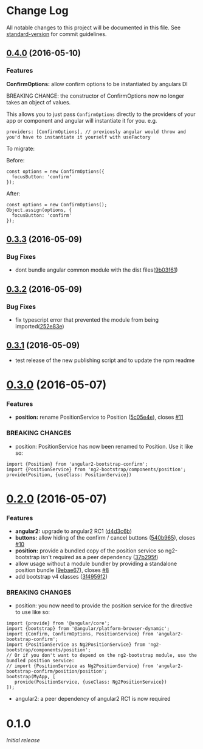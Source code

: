 # Change Log

All notable changes to this project will be documented in this file. See [standard-version](https://github.com/conventional-changelog/standard-version) for commit guidelines.

<a name="0.4.0"></a>
## [0.4.0](https://github.com/mattlewis92/angular2-bootstrap-confirm/compare/v0.3.3...v0.4.0) (2016-05-10)

### Features

**ConfirmOptions:** allow confirm options to be instantiated by angulars DI
    
BREAKING CHANGE: the constructor of ConfirmOptions now no longer takes an object of values.

This allows you to just pass `ConfirmOptions` directly to the providers of your app or component and angular will instantiate it for you. e.g.

```
providers: [ConfirmOptions], // previously angular would throw and you'd have to instantiate it yourself with useFactory
```

To migrate:

Before:
```
const options = new ConfirmOptions({
  focusButton: 'confirm'
});
```

After:
```
const options = new ConfirmOptions();
Object.assign(options, {
  focusButton: 'confirm'
});
```


<a name="0.3.3"></a>
## [0.3.3](https://github.com/mattlewis92/angular2-bootstrap-confirm/compare/v0.3.2...v0.3.3) (2016-05-09)


### Bug Fixes

* dont bundle angular common module with the dist files([9b03f61](https://github.com/mattlewis92/angular2-bootstrap-confirm/commit/9b03f61))



<a name="0.3.2"></a>
## [0.3.2](https://github.com/mattlewis92/angular2-bootstrap-confirm/compare/v0.3.1...v0.3.2) (2016-05-09)


### Bug Fixes

* fix typescript error that prevented the module from being imported([252e83e](https://github.com/mattlewis92/angular2-bootstrap-confirm/commit/252e83e))



<a name="0.3.1"></a>
## [0.3.1](https://github.com/mattlewis92/angular2-bootstrap-confirm/compare/0.3.0...v0.3.1) (2016-05-09)
* test release of the new publishing script and to update the npm readme


<a name="0.3.0"></a>
# [0.3.0](https://github.com/mattlewis92/angular2-bootstrap-confirm/compare/0.2.0...v0.3.0) (2016-05-07)


### Features

* **position:** rename PositionService to Position ([5c05e4e](https://github.com/mattlewis92/angular2-bootstrap-confirm/commit/5c05e4e)), closes [#11](https://github.com/mattlewis92/angular2-bootstrap-confirm/issues/11)


### BREAKING CHANGES

* position: PositionService has now been renamed to Position. Use it like so:
```
import {Position} from 'angular2-bootstrap-confirm';
import {PositionService} from 'ng2-bootstrap/components/position';
provide(Position, {useClass: PositionService})
```



<a name="0.2.0"></a>
# [0.2.0](https://github.com/mattlewis92/angular2-bootstrap-confirm/compare/v0.1.0...v0.2.0) (2016-05-07)


### Features

* **angular2:** upgrade to angular2 RC1 ([d4d3c6b](https://github.com/mattlewis92/angular2-bootstrap-confirm/commit/d4d3c6b))
* **buttons:** allow hiding of the confirm / cancel buttons ([540b965](https://github.com/mattlewis92/angular2-bootstrap-confirm/commit/540b965)), closes [#10](https://github.com/mattlewis92/angular2-bootstrap-confirm/issues/10)
* **position:** provide a bundled copy of the position service so ng2-bootstrap isn't required as a peer dependency ([37b295f](https://github.com/mattlewis92/angular2-bootstrap-confirm/commit/37b295f))
* allow usage without a module bundler by providing a standalone position bundle ([9ebae67](https://github.com/mattlewis92/angular2-bootstrap-confirm/commit/9ebae67)), closes [#8](https://github.com/mattlewis92/angular2-bootstrap-confirm/issues/8)
* add bootstrap v4 classes ([3f4959f2](https://github.com/mattlewis92/angular2-bootstrap-confirm/commit/3f4959f2))

### BREAKING CHANGES

* position: you now need to provide the position service for the directive to use like so:
```
import {provide} from '@angular/core';
import {bootstrap} from '@angular/platform-browser-dynamic';
import {Confirm, ConfirmOptions, PositionService} from 'angular2-bootstrap-confirm';
import {PositionService as Ng2PositionService} from 'ng2-bootstrap/components/position';
// Or if you don't want to depend on the ng2-bootstrap module, use the bundled position service:
// import {PositionService as Ng2PositionService} from 'angular2-bootstrap-confirm/position/position';
bootstrap(MyApp, [
   provide(PositionService, {useClass: Ng2PositionService})
]);
```
* angular2: a peer dependency of angular2 RC1 is now required



# 0.1.0
_Initial release_

